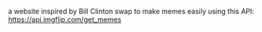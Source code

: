  a website inspired by Bill Clinton swap
 to make memes easily using this API:
 https://api.imgflip.com/get_memes
